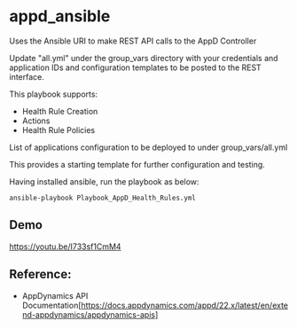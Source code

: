 # appd_ansible

Uses the Ansible URI to make REST API calls to the AppD Controller

Update "all.yml" under the group_vars directory with your credentials and application IDs and configuration templates to be posted to the REST interface.

This playbook supports:
 * Health Rule Creation
 * Actions
 * Health Rule Policies

List of applications configuration to be deployed to under group_vars/all.yml

This provides a starting template for further configuration and testing.

Having installed ansible, run the playbook as below:

``
ansible-playbook Playbook_AppD_Health_Rules.yml
``

## Demo
https://youtu.be/I733sf1CmM4



## Reference:
 * AppDynamics API Documentation[https://docs.appdynamics.com/appd/22.x/latest/en/extend-appdynamics/appdynamics-apis]
